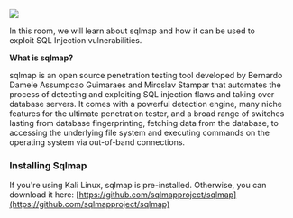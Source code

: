 ![](https://sqlmap.org/images/screenshot.png)  

In this room, we will learn about sqlmap and how it can be used to exploit SQL Injection vulnerabilities.

**What is sqlmap?** 

sqlmap is an open source penetration testing tool developed by Bernardo Damele Assumpcao Guimaraes and Miroslav Stampar that automates the process of detecting and exploiting SQL injection flaws and taking over database servers. It comes with a powerful detection engine, many niche features for the ultimate penetration tester, and a broad range of switches lasting from database fingerprinting, fetching data from the database, to accessing the underlying file system and executing commands on the operating system via out-of-band connections.

### **Installing Sqlmap**

If you're using Kali Linux, sqlmap is pre-installed. Otherwise, you can download it here: [https://github.com/sqlmapproject/sqlmap](https://github.com/sqlmapproject/sqlmap)
